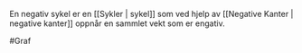 En negativ sykel er en [[Sykler | sykel]] som ved hjelp av 
[[Negative Kanter | negative kanter]] oppnår en sammlet vekt som er engativ.

#Graf